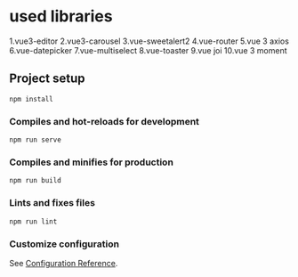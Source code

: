 # used libraries
1.vue3-editor
2.vue3-carousel
3.vue-sweetalert2
4.vue-router
5.vue 3 axios
6.vue-datepicker
7.vue-multiselect
8.vue-toaster
9.vue joi
10.vue 3 moment

## Project setup
```
npm install
```

### Compiles and hot-reloads for development
```
npm run serve
```

### Compiles and minifies for production
```
npm run build
```

### Lints and fixes files
```
npm run lint
```

### Customize configuration
See [Configuration Reference](https://cli.vuejs.org/config/).
